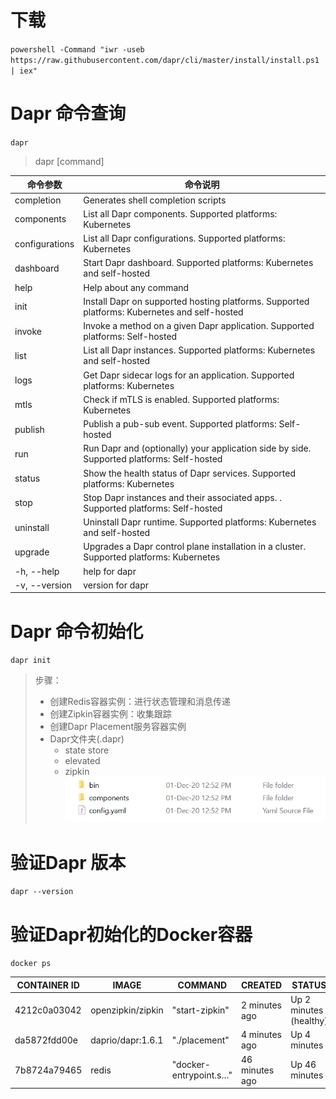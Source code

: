 # 下载
`powershell -Command "iwr -useb https://raw.githubusercontent.com/dapr/cli/master/install/install.ps1 | iex"
`
# Dapr 命令查询

`dapr`

>  dapr [command]

|命令参数|命令说明|
|---|---|
|completion     |Generates shell completion scripts|
|components     |List all Dapr components. Supported platforms: Kubernetes|
|configurations |List all Dapr configurations. Supported platforms: Kubernetes|
|dashboard      |Start Dapr dashboard. Supported platforms: Kubernetes and self-hosted|
|help           |Help about any command|
|init           |Install Dapr on supported hosting platforms. Supported platforms: Kubernetes and self-hosted|
|invoke         |Invoke a method on a given Dapr application. Supported platforms: Self-hosted
|list           |List all Dapr instances. Supported platforms: Kubernetes and self-hosted|
|logs           |Get Dapr sidecar logs for an application. Supported platforms: Kubernetes|
|mtls           |Check if mTLS is enabled. Supported platforms: Kubernetes|
|publish        |Publish a pub-sub event. Supported platforms: Self-hosted|
|run            |Run Dapr and (optionally) your application side by side. Supported platforms: Self-hosted|
|status         |Show the health status of Dapr services. Supported platforms: Kubernetes|
|stop           |Stop Dapr instances and their associated apps. . Supported platforms: Self-hosted|
|uninstall      |Uninstall Dapr runtime. Supported platforms: Kubernetes and self-hosted|
|upgrade        |Upgrades a Dapr control plane installation in a cluster. Supported platforms: Kubernetes|
| -h, --help      |help for dapr|
| -v, --version   |version for dapr|

# Dapr 命令初始化

`dapr init`

>步骤：
>+ 创建Redis容器实例：进行状态管理和消息传递
>+ 创建Zipkin容器实例：收集跟踪
>+ 创建Dapr Placement服务容器实例
>+ Dapr文件夹(.dapr)
>   * state store
>   * elevated 
>   * zipkin 
> ![Dapr文件夹](../Images/install-dapr-selfhost-windows.png "Dapr文件夹")



# 验证Dapr 版本
`dapr --version`

# 验证Dapr初始化的Docker容器
`docker ps`

|CONTAINER ID|IMAGE|COMMAND|CREATED|STATUS|PORTS|NAMES|
|---|---|---|---|---|---|---|
|4212c0a03042|openzipkin/zipkin|"start-zipkin"|2 minutes ago|Up 2 minutes (healthy)|9410/tcp, 0.0.0.0:9411->9411/tcp|dapr_zipkin|
|da5872fdd00e|daprio/dapr:1.6.1|"./placement"|4 minutes ago|Up 4 minutes|0.0.0.0:6050->50005/tcp|dapr_placement|
|7b8724a79465|redis|"docker-entrypoint.s…"|46 minutes ago|Up 46 minutes|0.0.0.0:6379->6379/tcp|dapr_redis|